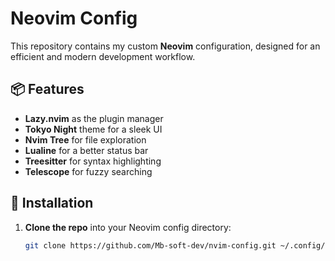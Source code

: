 # Neovim Config

This repository contains my custom **Neovim** configuration, designed for an efficient and modern development workflow.

## 📦 Features

- **Lazy.nvim** as the plugin manager
- **Tokyo Night** theme for a sleek UI
- **Nvim Tree** for file exploration
- **Lualine** for a better status bar
- **Treesitter** for syntax highlighting
- **Telescope** for fuzzy searching

## 🚀 Installation

1. **Clone the repo** into your Neovim config directory:
   ```sh
   git clone https://github.com/Mb-soft-dev/nvim-config.git ~/.config/nvim
